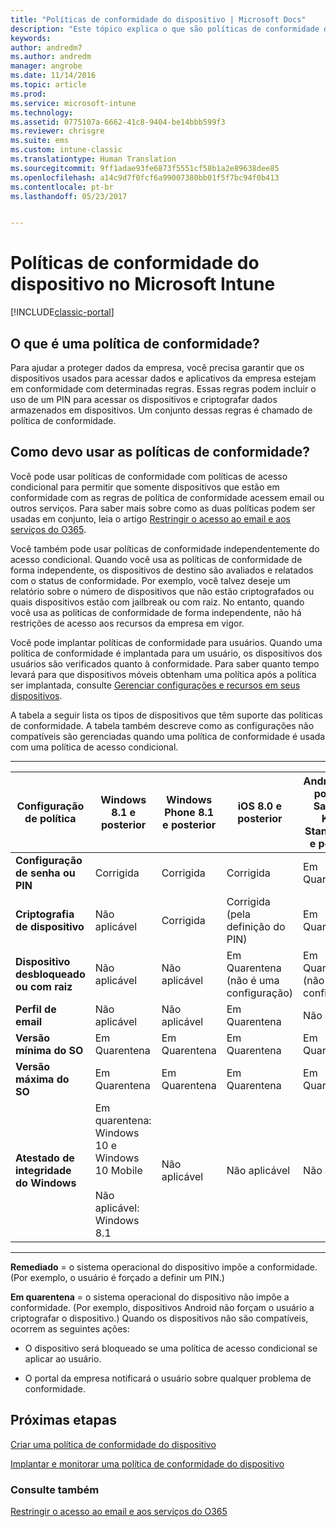 ```yaml
---
title: "Políticas de conformidade do dispositivo | Microsoft Docs"
description: "Este tópico explica o que são políticas de conformidade do dispositivo e como elas funcionam."
keywords: 
author: andredm7
ms.author: andredm
manager: angrobe
ms.date: 11/14/2016
ms.topic: article
ms.prod: 
ms.service: microsoft-intune
ms.technology: 
ms.assetid: 0775107a-6662-41c8-9404-be14bbb599f3
ms.reviewer: chrisgre
ms.suite: ems
ms.custom: intune-classic
ms.translationtype: Human Translation
ms.sourcegitcommit: 9ff1adae93fe6873f5551cf58b1a2e89638dee85
ms.openlocfilehash: a14c9d7f0fcf6a99007380bb01f5f7bc94f0b413
ms.contentlocale: pt-br
ms.lasthandoff: 05/23/2017


---
```


# <a name="device-compliance-policies-in-microsoft-intune"></a>Políticas de conformidade do dispositivo no Microsoft Intune

[!INCLUDE[classic-portal](../includes/classic-portal.md)]

## <a name="what-is-a-compliance-policy"></a>O que é uma política de conformidade?
Para ajudar a proteger dados da empresa, você precisa garantir que os dispositivos usados para acessar dados e aplicativos da empresa estejam em conformidade com determinadas regras. Essas regras podem incluir o uso de um PIN para acessar os dispositivos e criptografar dados armazenados em dispositivos. Um conjunto dessas regras é chamado de política de conformidade.

## <a name="how-should-i-use-compliance-policies"></a>Como devo usar as políticas de conformidade?
Você pode usar políticas de conformidade com políticas de acesso condicional para permitir que somente dispositivos que estão em conformidade com as regras de política de conformidade acessem email ou outros serviços. Para saber mais sobre como as duas políticas podem ser usadas em conjunto, leia o artigo [Restringir o acesso ao email e aos serviços do O365](restrict-access-to-email-and-o365-services-with-microsoft-intune.md).

Você também pode usar políticas de conformidade independentemente do acesso condicional. Quando você usa as políticas de conformidade de forma independente, os dispositivos de destino são avaliados e relatados com o status de conformidade. Por exemplo, você talvez deseje um relatório sobre o número de dispositivos que não estão criptografados ou quais dispositivos estão com jailbreak ou com raiz. No entanto, quando você usa as políticas de conformidade de forma independente, não há restrições de acesso aos recursos da empresa em vigor.

Você pode implantar políticas de conformidade para usuários. Quando uma política de conformidade é implantada para um usuário, os dispositivos dos usuários são verificados quanto à conformidade.
Para saber quanto tempo levará para que dispositivos móveis obtenham uma política após a política ser implantada, consulte [Gerenciar configurações e recursos em seus dispositivos](/intune-classic/deploy-use/manage-settings-and-features-on-your-devices-with-microsoft-intune-policies#frequently-asked-questions-about-intune-policies).

A tabela a seguir lista os tipos de dispositivos que têm suporte das políticas de conformidade. A tabela também descreve como as configurações não compatíveis são gerenciadas quando uma política de conformidade é usada com uma política de acesso condicional.

-----------------------------

|Configuração de política| Windows 8.1 e posterior| Windows Phone 8.1 e posterior| iOS 8.0 e posterior|Android 4.0 e posterior<br/>Samsung KNOX Standard 4.0 e posterior|
|-----|----|----|----|----|
|**Configuração de senha ou PIN** |Corrigida|Corrigida|Corrigida|Em Quarentena|
|**Criptografia de dispositivo**|Não aplicável|Corrigida|Corrigida (pela definição do PIN)|Em Quarentena|
|**Dispositivo desbloqueado ou com raiz**|Não aplicável|Não aplicável|Em Quarentena (não é uma configuração)|Em Quarentena (não é uma configuração)|
|**Perfil de email**|Não aplicável|Não aplicável|Em Quarentena|Não aplicável|
|**Versão mínima do SO**|Em Quarentena|Em Quarentena|Em Quarentena|Em Quarentena|
|**Versão máxima do SO**|Em Quarentena|Em Quarentena|Em Quarentena|Em Quarentena|
|**Atestado de integridade do Windows**|Em quarentena: Windows 10 e Windows 10 Mobile<br /><br />Não aplicável: Windows 8.1|Não aplicável|Não aplicável|Não aplicável|

------------------------------

**Remediado** = o sistema operacional do dispositivo impõe a conformidade. (Por exemplo, o usuário é forçado a definir um PIN.)

**Em quarentena** = o sistema operacional do dispositivo não impõe a conformidade. (Por exemplo, dispositivos Android não forçam o usuário a criptografar o dispositivo.) Quando os dispositivos não são compatíveis, ocorrem as seguintes ações:

-   O dispositivo será bloqueado se uma política de acesso condicional se aplicar ao usuário.

-   O portal da empresa notificará o usuário sobre qualquer problema de conformidade.

## <a name="next-steps"></a>Próximas etapas
[Criar uma política de conformidade do dispositivo](create-a-device-compliance-policy-in-microsoft-intune.md)

[Implantar e monitorar uma política de conformidade do dispositivo](deploy-and-monitor-a-device-compliance-policy-in-microsoft-intune.md)

### <a name="see-also"></a>Consulte também
[Restringir o acesso ao email e aos serviços do O365](restrict-access-to-email-and-o365-services-with-microsoft-intune.md)

